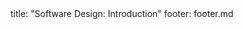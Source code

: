 <frontmatter>
title: "Software Design: Introduction"
footer: footer.md
</frontmatter>

<include src="container-inPage-asFlat.md" boilerplate />